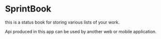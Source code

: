 # SprintBook
this is a status book for storing various lists of your work.

Api produced in this app can be used by another web or mobile application.
